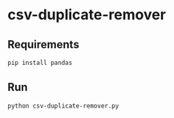 # csv-duplicate-remover

## Requirements

`pip install pandas`

## Run

`python csv-duplicate-remover.py`
